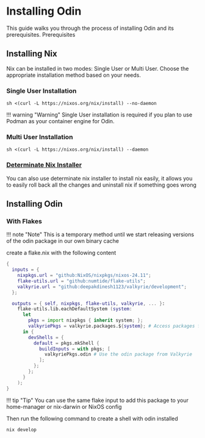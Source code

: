 # Installing Odin
This guide walks you through the process of installing Odin and its prerequisites.
Prerequisites
## Installing Nix
Nix can be installed in two modes: Single User or Multi User. Choose the appropriate installation method based on your needs.
### Single User Installation
```shell
sh <(curl -L https://nixos.org/nix/install) --no-daemon
```
!!! warning "Warning"
    Single User installation is required if you plan to use Podman as your container engine for Odin.
### Multi User Installation

```
sh <(curl -L https://nixos.org/nix/install) --daemon
```

### [Determinate Nix Installer](https://github.com/DeterminateSystems/nix-installer)

You can also use determinate nix installer to install nix easily, it allows you to easily roll back all the changes and uninstall nix if something goes wrong

## Installing Odin

### With Flakes

!!! note "Note"
    This is a temporary method until we start releasing versions of the odin package in our own binary cache

create a flake.nix with the following content

```nix
{
  inputs = {
    nixpkgs.url = "github:NixOS/nixpkgs/nixos-24.11";
    flake-utils.url = "github:numtide/flake-utils";
    valkyrie.url = "github:deepakdinesh1123/valkyrie/development";
  };

  outputs = { self, nixpkgs, flake-utils, valkyrie, ... }:
    flake-utils.lib.eachDefaultSystem (system:
      let
        pkgs = import nixpkgs { inherit system; };
        valkyriePkgs = valkyrie.packages.${system}; # Access packages from the Valkyrie flake
      in {
        devShells = {
          default = pkgs.mkShell {
            buildInputs = with pkgs; [
              valkyriePkgs.odin # Use the odin package from Valkyrie
            ];
          };
        };
      }
    );
}

```

!!! tip "Tip"
    You can use the same flake input to add this package to your home-manager or nix-darwin or NixOS config

Then run the following command to create a shell with odin installed

```shell
nix develop
```

